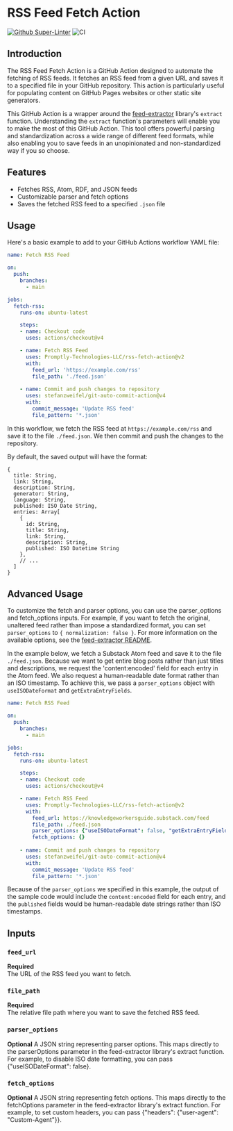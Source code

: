 # RSS Feed Fetch Action

[![Github Super-Linter](https://github.com/Promptly-Technologies-LLC/rss-fetch-action/actions/workflows/linter.yml/badge.svg)](https://github.com/Promptly-Technologies-LLC/rss-fetch-action/actions/workflows/linter.yml)
![CI](https://github.com/actions/javascript-action/actions/workflows/ci.yml/badge.svg)

## Introduction

The RSS Feed Fetch Action is a GitHub Action designed to automate the fetching of RSS feeds. It fetches an RSS feed from a given URL and saves it to a specified file in your GitHub repository. This action is particularly useful for populating content on GitHub Pages websites or other static site generators.

This GitHub Action is a wrapper around the [feed-extractor](https://www.npmjs.com/package/@extractus/feed-extractor) library's `extract` function. Understanding the `extract` function's parameters will enable you to make the most of this GitHub Action. This tool offers powerful parsing and standardization across a wide range of different feed formats, while also enabling you to save feeds in an unopinionated and non-standardized way if you so choose.

## Features

- Fetches RSS, Atom, RDF, and JSON feeds
- Customizable parser and fetch options
- Saves the fetched RSS feed to a specified `.json` file

## Usage

Here's a basic example to add to your GitHub Actions workflow YAML file:

```yaml
name: Fetch RSS Feed

on:
  push:
    branches:
      - main

jobs:
  fetch-rss:
    runs-on: ubuntu-latest

    steps:
    - name: Checkout code
      uses: actions/checkout@v4

    - name: Fetch RSS Feed
      uses: Promptly-Technologies-LLC/rss-fetch-action@v2
      with:
        feed_url: 'https://example.com/rss'
        file_path: './feed.json'
    
    - name: Commit and push changes to repository
      uses: stefanzweifel/git-auto-commit-action@v4
      with:
        commit_message: 'Update RSS feed'
        file_pattern: '*.json'

```

In this workflow, we fetch the RSS feed at `https://example.com/rss` and save it to the file `./feed.json`. We then commit and push the changes to the repository.

By default, the saved output will have the format:

```
{
  title: String,
  link: String,
  description: String,
  generator: String,
  language: String,
  published: ISO Date String,
  entries: Array[
    {
      id: String,
      title: String,
      link: String,
      description: String,
      published: ISO Datetime String
    },
    // ...
  ]
}
```

## Advanced Usage

To customize the fetch and parser options, you can use the parser_options and fetch_options inputs. For example, if you want to fetch the original, unaltered feed rather than impose a standardized format, you can set `parser_options` to `{ normalization: false }`. For more information on the available options, see the [feed-extractor README](https://www.npmjs.com/package/@extractus/feed-extractor#extract).

In the example below, we fetch a Substack Atom feed and save it to the file `./feed.json`. Because we want to get entire blog posts rather than just titles and descriptions, we request the 'content:encoded' field for each entry in the Atom feed. We also request a human-readable date format rather than an ISO timestamp. To achieve this, we pass a `parser_options` object with `useISODateFormat` and `getExtraEntryFields`.

```yaml
name: Fetch RSS Feed

on:
  push:
    branches:
      - main

jobs:
  fetch-rss:
    runs-on: ubuntu-latest

    steps:
    - name: Checkout code
      uses: actions/checkout@v4

    - name: Fetch RSS Feed
      uses: Promptly-Technologies-LLC/rss-fetch-action@v2
      with:
        feed_url: https://knowledgeworkersguide.substack.com/feed
        file_path: ./feed.json
        parser_options: {"useISODateFormat": false, "getExtraEntryFields": "(feedEntry) => { return { 'content:encoded': feedEntry['content:encoded'] || '' }; }"}
        fetch_options: {}
    
    - name: Commit and push changes to repository
      uses: stefanzweifel/git-auto-commit-action@v4
      with:
        commit_message: 'Update RSS feed'
        file_pattern: '*.json'

```

Because of the `parser_options` we specified in this example, the output of the sample code would include the `content:encoded` field for each entry, and the `published` fields would be human-readable date strings rather than ISO timestamps.

## Inputs

### `feed_url`

**Required**  
The URL of the RSS feed you want to fetch.

### `file_path`

**Required**  
The relative file path where you want to save the fetched RSS feed.

### `parser_options`

**Optional**
A JSON string representing parser options. This maps directly to the parserOptions parameter in the feed-extractor library's extract function. For example, to disable ISO date formatting, you can pass {"useISODateFormat": false}.

### `fetch_options`

**Optional**
A JSON string representing fetch options. This maps directly to the fetchOptions parameter in the feed-extractor library's extract function. For example, to set custom headers, you can pass {"headers": {"user-agent": "Custom-Agent"}}.
